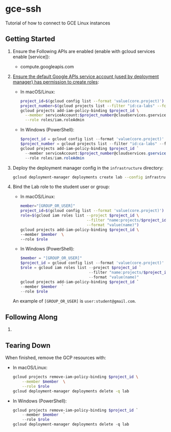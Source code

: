 # gce-ssh

Tutorial of how to connect to GCE Linux instances

## Getting Started

1. Ensure the Following APIs are enabled (enable with gcloud services enable [service]):

    - compute.googleapis.com

1. [Ensure the default Google APIs service account (used by deployment manager) has permission to create roles](https://cloud.google.com/deployment-manager/docs/configuration/set-access-control-resources):

    - In macOS/Linux:

        ```sh
        project_id=$(gcloud config list --format 'value(core.project)')
        project_number=$(gcloud projects list --filter "id:ca-labs" --format 'value(projectNumber)')
        gcloud projects add-iam-policy-binding $project_id \
          --member serviceAccount:$project_number@cloudservices.gserviceaccount.com \
          --role roles/iam.roleAdmin
        ```

    - In Windows (PowerShell):

        ```ps1
        $project_id = gcloud config list --format 'value(core.project)'
        $project_number = gcloud projects list --filter "id:ca-labs" --format 'value(projectNumber)'
        gcloud projects add-iam-policy-binding $project_id `
          --member serviceAccount:$project_number@cloudservices.gserviceaccount.com `
          --role roles/iam.roleAdmin
        ```

1. Deploy the deployment manager config in the `infrastructure` directory:

    ```sh
    gcloud deployment-manager deployments create lab --config infrastructure/deployment.yaml
    ```

1. Bind the Lab role to the student user or group:

    - In macOS/Linux:

        ```sh
        member="[GROUP_OR_USER]"
        project_id=$(gcloud config list --format 'value(core.project)')
        role=$(gcloud iam roles list --project $project_id \
                                     --filter "name:projects/$project_id/roles/studentrole*" \
                                     --format "value(name)")
        gcloud projects add-iam-policy-binding $project_id \
        --member $member  \
        --role $role
        ```

    - In Windows (PowerShell):

        ```ps1
        $member = "[GROUP_OR_USER]"
        $project_id = gcloud config list --format 'value(core.project)'
        $role = gcloud iam roles list --project $project_id `
                                      --filter "name:projects/$project_id/roles/studentrole*" `
                                      --format "value(name)"
        gcloud projects add-iam-policy-binding $project_id `
        --member $member  `
        --role $role
        ```

    An example of `[GROUP_OR_USER]` is `user:student@gmail.com`.

## Following Along

1. 

## Tearing Down

When finished, remove the GCP resources with:

- In macOS/Linux:

    ```sh
    gcloud projects remove-iam-policy-binding $project_id \
        --member $member  \
        --role $role
    gcloud deployment-manager deployments delete -q lab
    ```

- In Windows (PowerShell):

    ```ps1
    gcloud projects remove-iam-policy-binding $project_id `
        --member $member  `
        --role $role
    gcloud deployment-manager deployments delete -q lab
    ```
